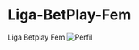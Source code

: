 # Liga-BetPlay-Fem
Liga Betplay Fem
![Perfil](https://github.com/NicolasOrj/Liga-BetPlay-Fem/assets/144184226/5cae1aea-6f9d-442c-b823-42a591096348)
